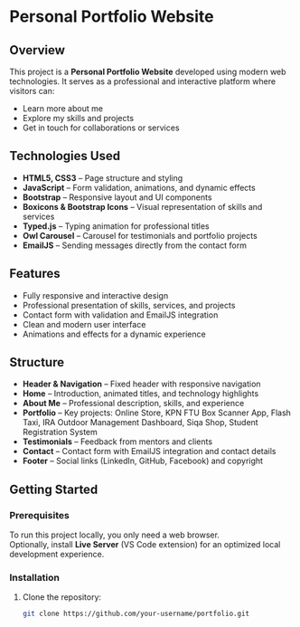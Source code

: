# Personal Portfolio Website  

## Overview  
This project is a **Personal Portfolio Website** developed using modern web technologies. It serves as a professional and interactive platform where visitors can:  
- Learn more about me  
- Explore my skills and projects  
- Get in touch for collaborations or services  

## Technologies Used  
- **HTML5, CSS3** – Page structure and styling  
- **JavaScript** – Form validation, animations, and dynamic effects  
- **Bootstrap** – Responsive layout and UI components  
- **Boxicons & Bootstrap Icons** – Visual representation of skills and services  
- **Typed.js** – Typing animation for professional titles  
- **Owl Carousel** – Carousel for testimonials and portfolio projects  
- **EmailJS** – Sending messages directly from the contact form  

## Features  
- Fully responsive and interactive design  
- Professional presentation of skills, services, and projects  
- Contact form with validation and EmailJS integration  
- Clean and modern user interface  
- Animations and effects for a dynamic experience  

## Structure  
- **Header & Navigation** – Fixed header with responsive navigation  
- **Home** – Introduction, animated titles, and technology highlights  
- **About Me** – Professional description, skills, and experience  
- **Portfolio** – Key projects: Online Store, KPN FTU Box Scanner App, Flash Taxi, IRA Outdoor Management Dashboard, Siqa Shop, Student Registration System  
- **Testimonials** – Feedback from mentors and clients  
- **Contact** – Contact form with EmailJS integration and contact details  
- **Footer** – Social links (LinkedIn, GitHub, Facebook) and copyright  

## Getting Started  

### Prerequisites  
To run this project locally, you only need a web browser.  
Optionally, install **Live Server** (VS Code extension) for an optimized local development experience.  

### Installation  
1. Clone the repository:  
   ```bash
   git clone https://github.com/your-username/portfolio.git
